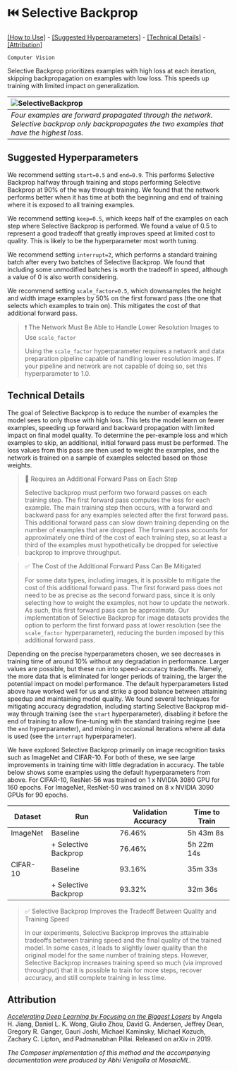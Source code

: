 # ⏮️ Selective Backprop

[\[How to Use\]](#how-to-use) - [\[Suggested Hyperparameters\]](#suggested-hyperparameters) - [\[Technical Details\]](#technical-details) - [\[Attribution\]](#attribution)

`Computer Vision`

Selective Backprop prioritizes examples with high loss at each iteration, skipping backpropagation on examples with low loss.
This speeds up training with limited impact on generalization.

| ![SelectiveBackprop](https://storage.googleapis.com/docs.mosaicml.com/images/methods/selective-backprop.png) |
|:--|
|*Four examples are forward propagated through the network. Selective backprop only backpropagates the two examples that have the highest loss.*|

<!--## How to Use

### Functional Interface

TODO(ABHI): Fix and comments here describing what happens below.


```python
import composer.functional as cf

def training_loop(model, train_loader):
    opt = torch.optim.Adam(model.parameters())
    loss_fn = F.cross_entropy
    model.train()

    for epoch in range(num_epochs):
        for X, y in train_loader:
            y_hat = model(X)
            loss = loss_fn(y_hat, smoothed_targets)
            loss.backward()
            opt.step()
            opt.zero_grad()
```

### Composer Trainer

TODO(Abhi): Fix and add comments here describing what happens below.

```python
from composer.algorithms import LabelSmoothing
from composer.trainer import Trainer

trainer = Trainer(model=model,
                  train_dataloader=train_dataloader,
                  max_duration='1ep',
                  algorithms=[])

trainer.fit()
```

### Implementation Details

TODO(ABHI): Briefly describe what happens under the hood here.-->

## Suggested Hyperparameters

We recommend setting `start=0.5` and `end=0.9`. This performs Selective Backprop halfway through training and stops performing Selective Backprop at 90% of the way through training.
We found that the network performs better when it has time at both the beginning and end of training where it is exposed to all training examples.

We recommend setting `keep=0.5`, which keeps half of the examples on each step where Selective Backprop is performed.
We found a value of 0.5 to represent a good tradeoff that greatly improves speed at limited cost to quality. This is likely to be the hyperparameter most worth tuning.

We recommend setting `interrupt=2`, which performs a standard training batch after every two batches of Selective Backprop.
We found that including some unmodified batches is worth the tradeoff in speed, although a value of 0 is also worth considering.

We recommend setting `scale_factor=0.5`, which downsamples the height and width image examples by 50% on the first forward pass (the one that selects which examples to train on). This mitigates the cost of that additional forward pass.

> ❗ The Network Must Be Able to Handle Lower Resolution Images to Use `scale_factor`
> 
> Using the `scale_factor` hyperparameter requires a network and data preparation pipeline capable of handling lower resolution images. If your pipeline and network are not capable of doing so, set this hyperparameter to 1.0.

## Technical Details

The goal of Selective Backprop is to reduce the number of examples the model sees to only those with high loss.
This lets the model learn on fewer examples, speeding up forward and backward propagation with limited impact on final model quality.
To determine the per-example loss and which examples to skip, an additional, initial forward pass must be performed.
The loss values from this pass are then used to weight the examples, and the network is trained on a sample of examples selected based on those weights.

> 🚧 Requires an Additional Forward Pass on Each Step
> 
> Selective backprop must perform two forward passes on each training step. The first forward pass computes the loss for each example. The main training step then occurs, with a forward and backward pass for any examples selected after the first forward pass.
> This additional forward pass can slow down training depending on the number of examples that are dropped.
> The forward pass accounts for approximately one third of the cost of each training step, so at least a third of the examples must hypothetically be dropped for selective backprop to improve throughput.

> ✅ The Cost of the Additional Forward Pass Can Be Mitigated
> 
> For some data types, including images, it is possible to mitigate the cost of this additional forward pass.
> The first forward pass does not need to be as precise as the second forward pass, since it is only selecting how to weight the examples, not how to update the network.
> As such, this first forward pass can be approximate.
> Our implementation of Selective Backprop for image datasets provides the option to perform the first forward pass at lower resolution (see the `scale_factor` hyperparameter), reducing the burden imposed by this additional forward pass.

Depending on the precise hyperparameters chosen, we see decreases in training time of around 10% without any degradation in performance. Larger values are possible, but these run into speed-accuracy tradeoffs.
Namely, the more data that is eliminated for longer periods of training, the larger the potential impact on model performance.
The default hyperparameters listed above have worked well for us and strike a good balance between attaining speedup and maintaining model quality.
We found several techniques for mitigating accuracy degradation, including starting Selective Backprop mid-way through training (see the `start` hyperparameter), disabling it before the end of training to allow fine-tuning with the standard training regime (see the `end` hyperparameter), and mixing in occasional iterations where all data is used (see the `interrupt` hyperparameter).

We have explored Selective Backprop primarily on image recognition tasks such as ImageNet and CIFAR-10. For both of these, we see large improvements in training time with little degradation in accuracy. The table below shows some examples using the default hyperparameters from above. For CIFAR-10, ResNet-56 was trained on 1 x NVIDIA 3080 GPU for 160 epochs. For ImageNet, ResNet-50 was trained on 8 x NVIDIA 3090 GPUs for 90 epochs.

| Dataset | Run | Validation Accuracy | Time to Train |
|---------|-----|---------------------|---------------|
| ImageNet | Baseline | 76.46% | 5h 43m 8s|
|  | + Selective Backprop | 76.46% | 5h 22m 14s|
| CIFAR-10 | Baseline | 93.16% | 35m 33s |
|  | + Selective Backprop | 93.32% | 32m 36s|

> ✅ Selective Backprop Improves the Tradeoff Between Quality and Training Speed
>
>In our experiments, Selective Backprop improves the attainable tradeoffs between training speed and the final quality of the trained model. In some cases, it leads to slightly lower quality than the original model for the same number of training steps. However, Selective Backprop increases training speed so much (via improved throughput) that it is possible to train for more steps, recover accuracy, and still complete training in less time.

## Attribution

[*Accelerating Deep Learning by Focusing on the Biggest Losers*](https://arxiv.org/abs/1910.00762) by Angela H. Jiang, Daniel L. K. Wong, Giulio Zhou, David G. Andersen, Jeffrey Dean, Gregory R. Ganger, Gauri Joshi, Michael Kaminsky, Michael Kozuch, Zachary C. Lipton, and Padmanabhan Pillai. Released on arXiv in 2019.

*The Composer implementation of this method and the accompanying documentation were produced by Abhi Venigalla at MosaicML.*
